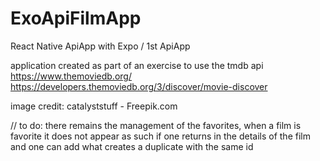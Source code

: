 # ExoApiFilmApp
React Native ApiApp with Expo / 1st ApiApp

application created as part of an exercise to use the tmdb api
https://www.themoviedb.org/
https://developers.themoviedb.org/3/discover/movie-discover

image credit: catalyststuff - Freepik.com


// to do: there remains the management of the favorites, when a film is favorite it does not appear as such if one returns in the details of the film and one can add what creates a duplicate with the same id
